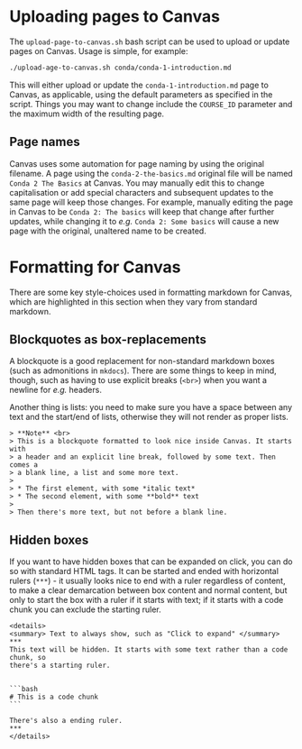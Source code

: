 # Uploading pages to Canvas

The `upload-page-to-canvas.sh` bash script can be used to upload or update
pages on Canvas. Usage is simple, for example:

```bash
./upload-age-to-canvas.sh conda/conda-1-introduction.md
```

This will either upload or update the `conda-1-introduction.md` page to Canvas,
as applicable, using the default parameters as specified in the script. Things
you may want to change include the `COURSE_ID` parameter and the maximum width
of the resulting page.

## Page names

Canvas uses some automation for page naming by using the original filename.
A page using the `conda-2-the-basics.md` original file will be named `Conda
2 The Basics` at Canvas. You may manually edit this to change capitalisation
or add special characters and subsequent updates to the same page will keep
those changes. For example, manually editing the page in Canvas to be `Conda 2:
The basics` will keep that change after further updates, while changing it to
*e.g.* `Conda 2: Some basics` will cause a new page with the original, unaltered
name to be created.

# Formatting for Canvas

There are some key style-choices used in formatting markdown for Canvas, which
are highlighted in this section when they vary from standard markdown.

## Blockquotes as box-replacements

A blockquote is a good replacement for non-standard markdown boxes (such as
admonitions in `mkdocs`). There are some things to keep in mind, though, such as
having to use explicit breaks (`<br>`) when you want a newline for *e.g.*
headers.

Another thing is lists: you need to make sure you have a space between any text
and the start/end of lists, otherwise they will not render as proper lists.

```no-highlight
> **Note** <br>
> This is a blockquote formatted to look nice inside Canvas. It starts with
> a header and an explicit line break, followed by some text. Then comes a
> a blank line, a list and some more text.
> 
> * The first element, with some *italic text*
> * The second element, with some **bold** text
>
> Then there's more text, but not before a blank line.
```

## Hidden boxes

If you want to have hidden boxes that can be expanded on click, you can do so
with standard HTML tags. It can be started and ended with horizontal rulers
(`***`) - it usually looks nice to end with a ruler regardless of content, to
make a clear demarcation between box content and normal content, but only to
start the box with a ruler if it starts with text; if it starts with a code
chunk you can exclude the starting ruler.

````no-hightlight
<details>
<summary> Text to always show, such as "Click to expand" </summary>
***
This text will be hidden. It starts with some text rather than a code chunk, so
there's a starting ruler.


```bash
# This is a code chunk
```

There's also a ending ruler.
***
</details>
````
